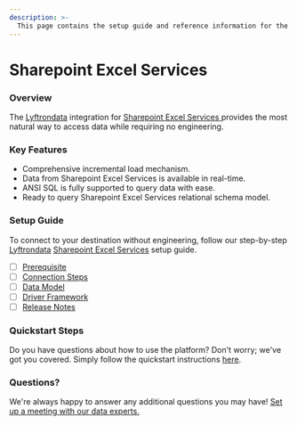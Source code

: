 ```yaml
---
description: >-
  This page contains the setup guide and reference information for the Sharepoint Excel Services source connector.
---
```


# Sharepoint Excel Services

### Overview

The [Lyftrondata](https://www.lyftrondata.com/) integration for [Sharepoint Excel Services](https://www.lyftrondata.com/integration/sharepoint-excel-services/)[ ](https://www.lyftrondata.com/integration/sharepoint-excel-services/)provides the most natural way to access data while requiring no engineering.

### Key Features

* Comprehensive incremental load mechanism.
* Data from Sharepoint Excel Services is available in real-time.&#x20;
* ANSI SQL is fully supported to query data with ease.
* Ready to query Sharepoint Excel Services relational schema model.

### Setup Guide

To connect to your destination without engineering, follow our step-by-step [Lyftrondata](https://www.lyftrondata.com/)  [Sharepoint Excel Services](https://www.lyftrondata.com/integration/sharepoint-excel-services/) setup guide.

* [ ] [Prerequisite](../../business-analytics/sharepoint-excel-services/prerequisite.md)
* [ ] [Connection Steps](../../business-analytics/sharepoint-excel-services/connection-steps.md)
* [ ] [Data Model](../../business-analytics/sharepoint-excel-services/data-model/)
* [ ] [Driver Framework](../../business-analytics/sharepoint-excel-services/driver-framework/)
* [ ] [Release Notes](../../business-analytics/sharepoint-excel-services/release-notes.md)

### Quickstart Steps

Do you have questions about how to use the platform? Don't worry; we've got you covered. Simply follow the quickstart instructions [here](../../../quickstart-steps.md).

### Questions? <a href="#questions" id="questions"></a>

We're always happy to answer any additional questions you may have! [Set up a meeting with our data experts.](https://www.lyftrondata.com/book-a-meeting/)


